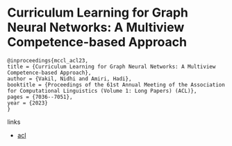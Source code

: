 # Curriculum Learning for Graph Neural Networks: A Multiview Competence-based Approach

```
@inproceedings{mccl_acl23,
title = {Curriculum Learning for Graph Neural Networks: A Multiview Competence-based Approach},
author = {Vakil, Nidhi and Amiri, Hadi},
booktitle = {Proceedings of the 61st Annual Meeting of the Association for Computational Linguistics (Volume 1: Long Papers) (ACL)},
pages = {7036--7051},
year = {2023}
}
```

links
- [acl](https://aclanthology.org/2023.acl-long.389)
